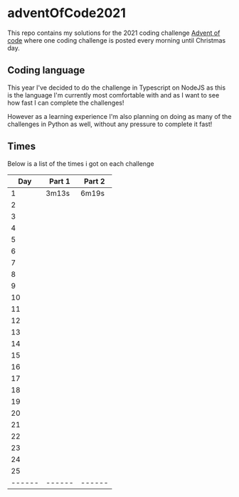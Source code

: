 # adventOfCode2021

This repo contains my solutions for the 2021 coding challenge <a href="https://adventofcode.com">Advent of code</a> where one coding challenge is posted every morning until Christmas day.

## Coding language

This year I've decided to do the challenge in Typescript on NodeJS as this is the language I'm currently most comfortable with and as I want to see how fast I can complete the challenges!

However as a learning experience I'm also planning on doing as many of the challenges in Python as well, without any pressure to complete it fast!

## Times

Below is a list of the times i got on each challenge

| Day    | Part 1 | Part 2 |
| ------ | ------ | ------ |
| 1      | 3m13s  | 6m19s  |
| 2      |        |        |
| 3      |        |        |
| 4      |        |        |
| 5      |        |        |
| 6      |        |        |
| 7      |        |        |
| 8      |        |        |
| 9      |        |        |
| 10     |        |        |
| 11     |        |        |
| 12     |        |        |
| 13     |        |        |
| 14     |        |        |
| 15     |        |        |
| 16     |        |        |
| 17     |        |        |
| 18     |        |        |
| 19     |        |        |
| 20     |        |        |
| 21     |        |        |
| 22     |        |        |
| 23     |        |        |
| 24     |        |        |
| 25     |        |        |
| ------ | ------ | ------ |
